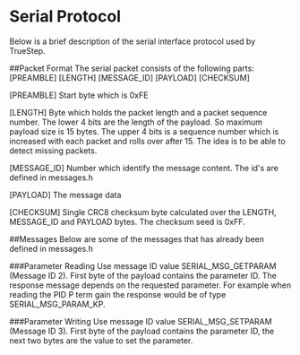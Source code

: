 # Serial Protocol
Below is a brief description of the serial interface protocol used by TrueStep.

##Packet Format
The serial packet consists of the following parts:
[PREAMBLE] [LENGTH] [MESSAGE_ID] [PAYLOAD] [CHECKSUM]

[PREAMBLE]
Start byte which is 0xFE
 
[LENGTH]
Byte which holds the packet length and a packet sequence number. 
The lower 4 bits are the length of the payload. So maximum payload size is 15 bytes.
The upper 4 bits is a sequence number which is increased with each packet and rolls over after 15. The idea is to be able to detect missing packets.


[MESSAGE_ID]
Number which identify the message content. The id's are defined in messages.h

[PAYLOAD]
The message data
 
[CHECKSUM]
Single CRC8 checksum byte calculated over the LENGTH, MESSAGE_ID and PAYLOAD bytes. 
The checksum seed is 0xFF.


##Messages
Below are some of the messages that has already been defined in messages.h

###Parameter Reading
Use message ID value SERIAL_MSG_GETPARAM (Message ID 2).
First byte of the payload contains the parameter ID.
The response message depends on the requested parameter. For example when reading the PID P term gain the response would be of type SERIAL_MSG_PARAM_KP.

###Parameter Writing
Use message ID value SERIAL_MSG_SETPARAM (Message ID 3).
First byte of the payload contains the parameter ID, the next two bytes are the value to set the parameter.

